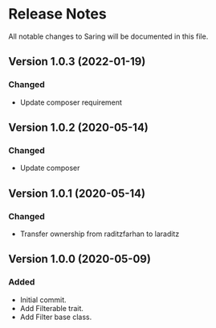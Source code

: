 # Release Notes

All notable changes to Saring will be documented in this file.

## Version 1.0.3 (2022-01-19)

### Changed
- Update composer requirement

## Version 1.0.2 (2020-05-14)

### Changed
- Update composer

## Version 1.0.1 (2020-05-14)

### Changed
- Transfer ownership from raditzfarhan to laraditz

## Version 1.0.0 (2020-05-09)

### Added
- Initial commit.
- Add Filterable trait.
- Add Filter base class.